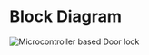 # Block Diagram
![Microcontroller based Door lock](https://user-images.githubusercontent.com/98838252/155743081-5434de76-7597-4bd9-aef7-49064fb41f54.jpg)
